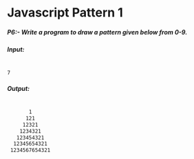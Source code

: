 # Javascript Pattern 1
##### P6:- Write a program to draw a pattern given below from 0-9. 

##### Input:
#
```sh
7
```
##### Output:
#
```sh
       1      
      121     
     12321    
    1234321   
   123454321  
  12345654321 
 1234567654321
```